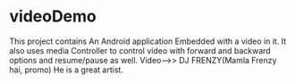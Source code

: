# videoDemo
This project contains An Android application Embedded with a video in it.
It also uses media Controller to control video with forward and backward options and resume/pause as well.
Video-->> DJ FRENZY(Mamla Frenzy hai, promo) He is a great artist.
